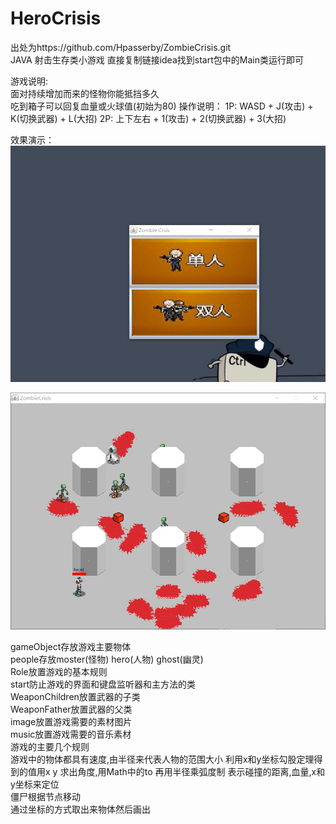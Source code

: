 # HeroCrisis
出处为https://github.com/Hpasserby/ZombieCrisis.git  
JAVA 射击生存类小游戏
直接复制链接idea找到start包中的Main类运行即可

游戏说明:  
面对持续增加而来的怪物你能抵挡多久  
吃到箱子可以回复血量或火球值(初始为80)
操作说明：
	1P: WASD + J(攻击) + K(切换武器) + L(大招)
	2P: 上下左右 +  1(攻击) + 2(切换武器) + 3(大招)

效果演示：
![demo1](./gif/demo1.gif)  
  
![demo2](./gif/demo2.gif)

gameObject存放游戏主要物体  
people存放moster(怪物) hero(人物) ghost(幽灵)  
Role放置游戏的基本规则  
start防止游戏的界面和键盘监听器和主方法的类  
WeaponChildren放置武器的子类  
WeaponFather放置武器的父类  
image放置游戏需要的素材图片  
music放置游戏需要的音乐素材  
游戏的主要几个规则  
游戏中的物体都具有速度,由半径来代表人物的范围大小 
利用x和y坐标勾股定理得到的值用x y 求出角度,用Math中的to  再用半径乘弧度制
表示碰撞的距离,血量,x和y坐标来定位  
僵尸根据节点移动  
通过坐标的方式取出来物体然后画出  




